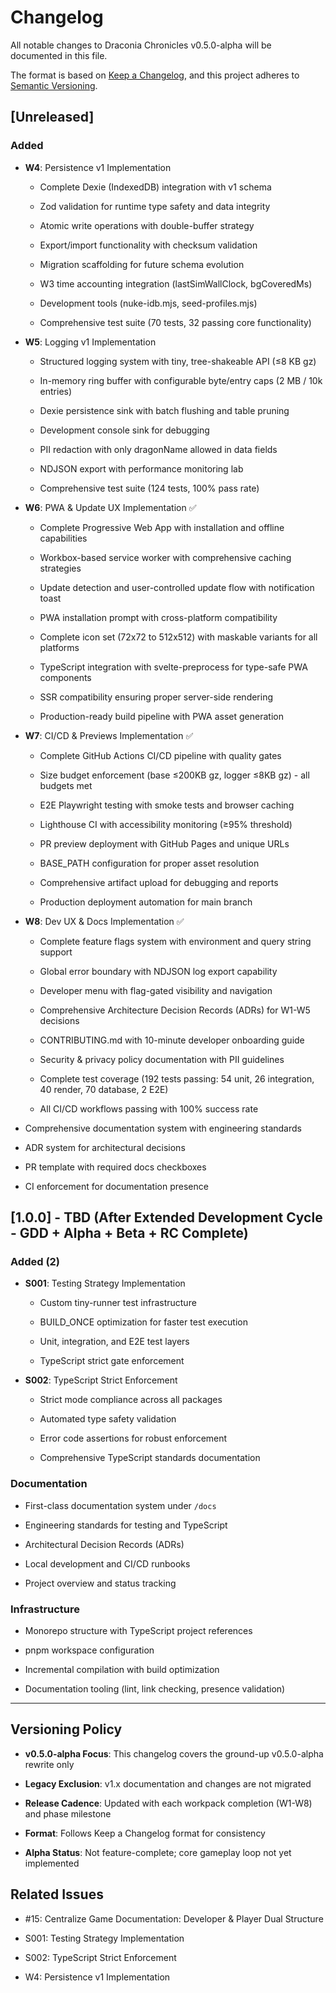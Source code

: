 <!-- markdownlint-disable -->

# Changelog

All notable changes to Draconia Chronicles v0.5.0-alpha will be documented in this file.

The format is based on [Keep a Changelog](https://keepachangelog.com/en/1.0.0/),
and this project adheres to [Semantic Versioning](https://semver.org/spec/v2.0.0.html).

## [Unreleased]

### Added

- **W4**: Persistence v1 Implementation
  - Complete Dexie (IndexedDB) integration with v1 schema

  - Zod validation for runtime type safety and data integrity

  - Atomic write operations with double-buffer strategy

  - Export/import functionality with checksum validation

  - Migration scaffolding for future schema evolution

  - W3 time accounting integration (lastSimWallClock, bgCoveredMs)

  - Development tools (nuke-idb.mjs, seed-profiles.mjs)

  - Comprehensive test suite (70 tests, 32 passing core functionality)

- **W5**: Logging v1 Implementation
  - Structured logging system with tiny, tree-shakeable API (≤8 KB gz)

  - In-memory ring buffer with configurable byte/entry caps (2 MB / 10k entries)

  - Dexie persistence sink with batch flushing and table pruning

  - Development console sink for debugging

  - PII redaction with only dragonName allowed in data fields

  - NDJSON export with performance monitoring lab

  - Comprehensive test suite (124 tests, 100% pass rate)

- **W6**: PWA & Update UX Implementation ✅
  - Complete Progressive Web App with installation and offline capabilities

  - Workbox-based service worker with comprehensive caching strategies

  - Update detection and user-controlled update flow with notification toast

  - PWA installation prompt with cross-platform compatibility

  - Complete icon set (72x72 to 512x512) with maskable variants for all platforms

  - TypeScript integration with svelte-preprocess for type-safe PWA components

  - SSR compatibility ensuring proper server-side rendering

  - Production-ready build pipeline with PWA asset generation

- **W7**: CI/CD & Previews Implementation ✅
  - Complete GitHub Actions CI/CD pipeline with quality gates

  - Size budget enforcement (base ≤200KB gz, logger ≤8KB gz) - all budgets met

  - E2E Playwright testing with smoke tests and browser caching

  - Lighthouse CI with accessibility monitoring (≥95% threshold)

  - PR preview deployment with GitHub Pages and unique URLs

  - BASE_PATH configuration for proper asset resolution

  - Comprehensive artifact upload for debugging and reports

  - Production deployment automation for main branch

- **W8**: Dev UX & Docs Implementation ✅
  - Complete feature flags system with environment and query string support

  - Global error boundary with NDJSON log export capability

  - Developer menu with flag-gated visibility and navigation

  - Comprehensive Architecture Decision Records (ADRs) for W1-W5 decisions

  - CONTRIBUTING.md with 10-minute developer onboarding guide

  - Security & privacy policy documentation with PII guidelines

  - Complete test coverage (192 tests passing: 54 unit, 26 integration, 40 render, 70 database, 2 E2E)

  - All CI/CD workflows passing with 100% success rate

- Comprehensive documentation system with engineering standards

- ADR system for architectural decisions

- PR template with required docs checkboxes

- CI enforcement for documentation presence

## [1.0.0] - TBD (After Extended Development Cycle - GDD + Alpha + Beta + RC Complete)

### Added (2)

- **S001**: Testing Strategy Implementation
  - Custom tiny-runner test infrastructure

  - BUILD_ONCE optimization for faster test execution

  - Unit, integration, and E2E test layers

  - TypeScript strict gate enforcement

- **S002**: TypeScript Strict Enforcement
  - Strict mode compliance across all packages

  - Automated type safety validation

  - Error code assertions for robust enforcement

  - Comprehensive TypeScript standards documentation

### Documentation

- First-class documentation system under `/docs`

- Engineering standards for testing and TypeScript

- Architectural Decision Records (ADRs)

- Local development and CI/CD runbooks

- Project overview and status tracking

### Infrastructure

- Monorepo structure with TypeScript project references

- pnpm workspace configuration

- Incremental compilation with build optimization

- Documentation tooling (lint, link checking, presence validation)

---

## Versioning Policy

- **v0.5.0-alpha Focus**: This changelog covers the ground-up v0.5.0-alpha rewrite only

- **Legacy Exclusion**: v1.x documentation and changes are not migrated

- **Release Cadence**: Updated with each workpack completion (W1-W8) and phase milestone

- **Format**: Follows Keep a Changelog format for consistency

- **Alpha Status**: Not feature-complete; core gameplay loop not yet implemented

## Related Issues

- #15: Centralize Game Documentation: Developer & Player Dual Structure

- S001: Testing Strategy Implementation

- S002: TypeScript Strict Enforcement

- W4: Persistence v1 Implementation
